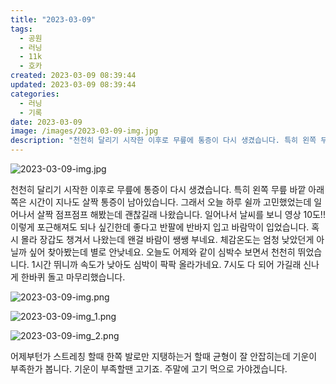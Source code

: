 ```yaml
---
title: "2023-03-09"
tags:
  - 공원
  - 러닝
  - 11k
  - 호카
created: 2023-03-09 08:39:44
updated: 2023-03-09 08:39:44
categories:
  - 러닝
  - 기록
date: 2023-03-09
image: /images/2023-03-09-img.jpg
description: "천천히 달리기 시작한 이후로 무릎에 통증이 다시 생겼습니다. 특히 왼쪽 무릎 바깥 아래쪽은 시간이 지나도 살짝 통증이 남아있습니다. 그래서 오늘 하루 쉴까 고민했었는데 일어나서 살짝 점프점프 해봤는데 괜찮길래 나왔습니다. 일어나서 날씨를 보니 영상 10도!! 이렇게 포근해져도 되나 싶긴"
---
```


![2023-03-09-img.jpg](/images/2023-03-09-img.jpg)
 
 

천천히 달리기 시작한 이후로 무릎에 통증이 다시 생겼습니다. 특히 왼쪽 무릎 바깥 아래쪽은 시간이 지나도 살짝 통증이 남아있습니다. 그래서 오늘 하루 쉴까 고민했었는데 일어나서 살짝 점프점프 해봤는데 괜찮길래 나왔습니다. 
일어나서 날씨를 보니 영상 10도!! 이렇게 포근해져도 되나 싶긴한데 좋다고 반팔에 반바지 입고 바람막이 입었습니다. 혹시 몰라 장갑도 챙겨서 나왔는데 왠걸 바람이 쌩쌩 부네요. 체감온도는 엄청 낮았던게 아닐까 싶어 찾아봤는데 별로 안낮네요. 
오늘도 어제와 같이 심박수 보면서 천천히 뛰었습니다. 1시간 뛰니까 속도가 낮아도 심박이 팍팍 올라가네요. 7시도 다 되어 가길래 신나게 한바퀴 돌고 마무리했습니다.

 
 ![2023-03-09-img.png](/images/2023-03-09-img.png)
 
 

 
 ![2023-03-09-img_1.png](/images/2023-03-09-img_1.png)
 
 

 
 ![2023-03-09-img_2.png](/images/2023-03-09-img_2.png)
 
 

어제부턴가 스트레칭 할때 한쪽 발로만 지탱하는거 할때 균형이 잘 안잡히는데 기운이 부족한가 봅니다. 기운이 부족할땐 고기죠. 주말에 고기 먹으로 가야겠습니다.
